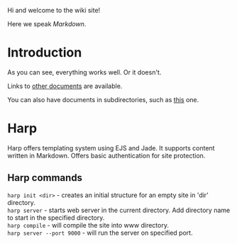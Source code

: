 Hi and welcome to the wiki site!

Here we speak *Markdown*.

# Introduction

As you can see, everything works well. Or it doesn't.

Links to [other documents](other) are available.

You can also have documents in subdirectories, such as [this](subdirectory) one.

# Harp

Harp offers templating system using EJS and Jade. It supports content written in Markdown. Offers basic authentication for site protection.

## Harp commands

```harp init <dir>``` - creates an initial structure for an empty site in 'dir' directory.  
```harp server``` - starts web server in the current directory. Add directory name to start in the specified directory.  
```harp compile``` - will compile the site into www directory.  
```harp server --port 9000``` - will run the server on specified port.  
